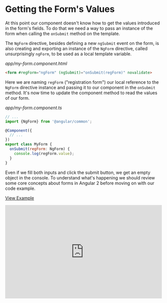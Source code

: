 # Getting the Form's Values

At this point our component doesn't know how to get the values introduced in the form's fields. To do that we need a way to pass an instance of the form when calling the `onSubmit` method on the template.

The `NgForm` directive, besides defining a new `ngSubmit` event on the form, is also creating and exporting an instance of the `NgForm` directive, called unsurprisingly `ngForm`, to be used as a local template variable.

_app/my-form.component.html_
```html
<form #regForm="ngForm" (ngSubmit)="onSubmit(regForm)" novalidate>
```

Here we are naming `regForm` ("registration form") our local reference to the `NgForm` directive instance and passing it to our component in the `onSubmit` method. It's now time to update the component method to read the values of our form.

_app/my-form.component.ts_
```javascript
// ...
import {NgForm} from '@angular/common';

@Component({
  // ...
})
export class MyForm {
  onSubmit(regForm: NgForm) {
    console.log(regForm.value);
  }
}
```

Even if we fill both inputs and click the submit button, we get an empty object in the console. To understand what's happening we should review some core concepts about forms in Angular 2 before moving on with our code example.

[View Example](https://plnkr.co/edit/fo4ZXG9IAcEqtYgT6dJs?p=preview)

<iframe class="no-pdf" style="width: 100%; height: 300px" src="https://embed.plnkr.co/fo4ZXG9IAcEqtYgT6dJs" frameborder="0" allowfullscren="allowfullscren"></iframe>
